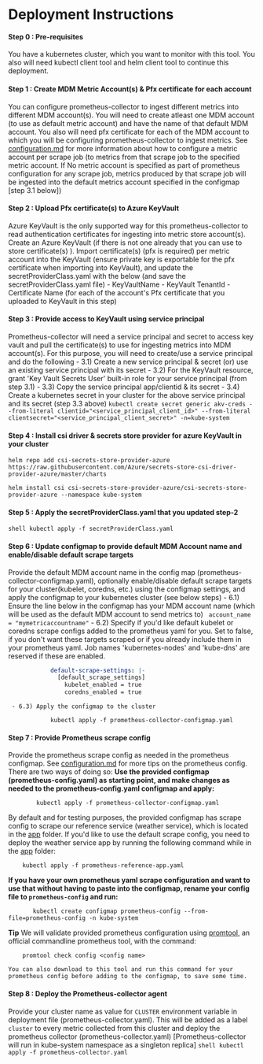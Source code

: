 # Deployment Instructions

#### Step 0 : Pre-requisites
  You have a kubernetes cluster, which you want to monitor with this tool. You also will need kubectl client tool and helm client tool to continue this deployment.

#### Step 1 : Create MDM Metric Account(s) & Pfx certificate for each account
  You can configure prometheus-collector to ingest different metrics into different MDM account(s). You will need to create atleast one MDM account (to use as default metric account) and have the name of that default MDM account. You also will need pfx certificate for each of the MDM account to which you will be configuring prometheus-collector to ingest metrics. See [configuration.md](../configuration.md) for more information about how to configure a metric account per scrape job (to metrics from that scrape job to the specified metric account. If No metric account is specified as part of prometheus configuration for any scrape job, metrics produced by that scrape job will be ingested into the default metrics account specified in the configmap [step 3.1 below])

#### Step 2 : Upload Pfx certificate(s) to Azure KeyVault
  Azure KeyVault is the only supported way for this prometheus-collector to read authentication certificates for ingesting into metric store account(s). Create an Azure KeyVault (if there is not one already that you can use to store certificate(s) ). Import certificate(s) (pfx is required) per metric account into the KeyVault (ensure private key is exportable for the pfx certificate when importing into KeyVault), and update the secretProviderClass.yaml with the below (and save the secretProviderClass.yaml file)
     - KeyVaultName
     - KeyVault TenantId
     - Certificate Name (for each of the account's Pfx certificate that you uploaded to KeyVault in this step)

#### Step 3 : Provide access to KeyVault using service principal
Prometheus-collector will need a service principal and secret to access key vault and pull the certificate(s) to use for ingesting metrics into MDM account(s). For this purpose, you will need to create/use a service principal and do the following 
     - 3.1) Create a new service principal & secret (or) use an existing service principal with its secret
     - 3.2) For the KeyVault resource, grant 'Key Vault Secrets User' built-in role for your service principal (from step 3.1)
     - 3.3) Copy the service principal app/clientid & its secret
     - 3.4) Create a kubernetes secret in your cluster for the above service principal and its secret (step 3.3 above)
        ```
        kubectl create secret generic akv-creds --from-literal clientid="<service_principal_client_id>" --from-literal clientsecret="<service_principal_client_secret>" -n=kube-system 
        ```

#### Step 4 : Install csi driver & secrets store provider for azure KeyVault in your cluster
```shell 
helm repo add csi-secrets-store-provider-azure https://raw.githubusercontent.com/Azure/secrets-store-csi-driver-provider-azure/master/charts 
```
```shell 
helm install csi csi-secrets-store-provider-azure/csi-secrets-store-provider-azure --namespace kube-system 
```

#### Step 5 : Apply the secretProviderClass.yaml that you updated step-2
```shell kubectl apply -f secretProviderClass.yaml ```

#### Step 6 : Update configmap to provide default MDM Account name and enable/disable default scrape targets
  Provide the default MDM account name in the config map (prometheus-collector-configmap.yaml), optionally enable/disable default scrape targets for your cluster(kubelet, coredns, etc.) using the configmap settings, and apply the configmap to your kubernetes cluster (see below steps)
     - 6.1) Ensure the line below in the configmap has your MDM account name (which will be used as the default MDM account to send metrics to)
          ``` 
            account_name = "mymetricaccountname"
          ```
     - 6.2) Specify if you'd like default kubelet or coredns scrape configs added to the prometheus yaml for you. Set to false, if you don't want these targets scraped or if you already include them in your prometheus yaml. Job names 'kubernetes-nodes' and 'kube-dns' are reserved if these are enabled.
```yaml
            default-scrape-settings: |-
              [default_scrape_settings]
                kubelet_enabled = true
                coredns_enabled = true
```
     - 6.3) Apply the configmap to the cluster
```shell
            kubectl apply -f prometheus-collector-configmap.yaml
```

#### Step 7 : Provide Prometheus scrape config
Provide the prometheus scrape config as needed in the prometheus configmap. See [configuration.md](../configuration.md) for more tips on the prometheus config. There are two ways of doing so:
**Use the provided configmap (prometheus-config.yaml) as starting point, and make changes as needed to the prometheus-config.yaml configmap and apply:**
```shell
        kubectl apply -f prometheus-collector-configmap.yaml
```

By default and for testing purposes, the provided configmap has scrape config to scrape our reference service (weather service), which is located in the [app](../app/prometheus-reference-app.yaml) folder. If you'd like to use the default scrape config, you need to deploy the weather service app by running the following command while in the [app](../app/prometheus-reference-app.yaml) folder:
```shell
    kubectl apply -f prometheus-reference-app.yaml
```
    
**If you have your own prometheus yaml scrape configuration and want to use that without having to paste into the configmap, rename your config file   to ```prometheus-config``` and run:**
```shell
       kubectl create configmap prometheus-config --from-file=prometheus-config -n kube-system
```

**Tip** We will validate provided prometheus configuration using [promtool](https://github.com/prometheus/prometheus/tree/main/cmd/promtool), an official commandline prometheus tool, with the command:
```shell
    promtool check config <config name>
```
    You can also download to this tool and run this command for your prometheus config before adding to the configmap, to save some time.

#### Step 8 :  Deploy the Prometheus-collector agent
Provide your cluster name as value for ```CLUSTER``` environment variable in deployment file (prometheus-collector.yaml). This will be added as a label ```cluster``` to every metric collected from this cluster and deploy the prometheus collector (prometheus-collector.yaml) [Prometheus-collector will run in kube-system namespace as a singleton replica]
```shell kubectl apply -f prometheus-collector.yaml ```
